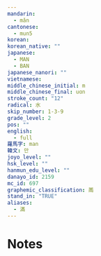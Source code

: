 ```yaml
---
mandarin:
  - mǎn
cantonese:
  - mun5
korean:
korean_native: ""
japanese:
  - MAN
  - BAN
japanese_nanori: ""
vietnamese:
middle_chinese_initial: m
middle_chinese_final: uɑn
stroke_count: "12"
radical: 水
skip_number: 1-3-9
grade_level: 2
pos: ""
english:
  - full
羅馬字: man
韓文: 만
joyo_level: ""
hsk_level: ""
hanmun_edu_level: ""
danayo_id: 2159
mc_id: 697
graphemic_classification: 㒼
stand_in: "TRUE"
aliases:
  - 滿
---
```


# Notes
